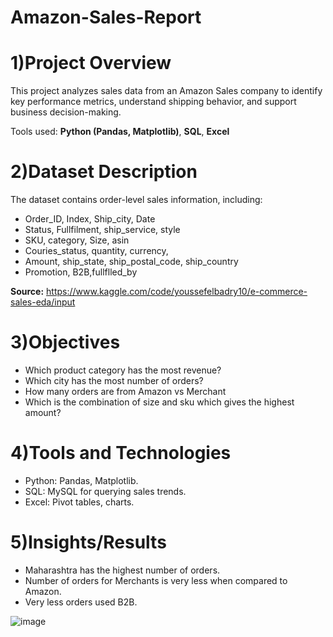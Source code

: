 # Amazon-Sales-Report

# 1)Project Overview
This project analyzes sales data from an Amazon Sales company to identify key performance metrics, understand shipping behavior, and support business decision-making.

Tools used: **Python (Pandas, Matplotlib)**, **SQL**, **Excel**

# 2)Dataset Description
The dataset contains order-level sales information, including:
- Order_ID, Index, Ship_city, Date
- Status, Fullfilment, ship_service, style
- SKU, category, Size, asin
- Couries_status, quantity, currency,
- Amount, ship_state, ship_postal_code, ship_country
- Promotion, B2B,fullflled_by

**Source:** https://www.kaggle.com/code/youssefelbadry10/e-commerce-sales-eda/input

# 3)Objectives
- Which product category has the most revenue?
- Which city has the most number of orders?
- How many orders are from Amazon vs Merchant
- Which is the combination of size and sku which gives the highest amount?

# 4)Tools and Technologies
- Python: Pandas, Matplotlib.
- SQL: MySQL for querying sales trends.
- Excel: Pivot tables, charts.

# 5)Insights/Results
- Maharashtra has the highest number of orders.
- Number of orders for Merchants is very less when compared to Amazon.
- Very less orders used B2B.

![image](https://github.com/user-attachments/assets/f132aa58-7f89-48d9-85ce-df4863bdab4a)
